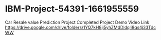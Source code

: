 # IBM-Project-54391-1661955559
Car Resale value Prediction
Project Completed
Project Demo Video Link
https://drive.google.com/drive/folders/1YQ7kH8ji5yhZMdDIdqIi8qs4j33TdcWW
